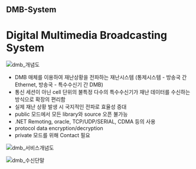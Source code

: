 ## DMB-System
# Digital Multimedia Broadcasting System

![dmb_개념도](https://user-images.githubusercontent.com/62281279/76967202-70509300-696a-11ea-9de2-aee3dda46724.jpg)

- DMB 매체를 이용하여 재난상황을 전파하는 재난시스템 (통제시스템 - 방송국 간 Ethernet, 방송국 - 특수수신기 간 DMB)
- 통신 세션이 아닌 cell 단위의 불특정 다수의 특수수신기가 재난 데이터를 수신하는 방식으로 확장의 편리함
- 실제 재난 상황 발생 시 국지적인 전파로 효율성 증대
- public 모드에서 모든 library와 source 오픈 불가능
- .NET Remoting, oracle, TCP/UDP/SERIAL, CDMA 등의 사용
- protocol data encryption/decryption
- private 모드를 위해 Contact 필요

![dmb_서비스개념도](https://user-images.githubusercontent.com/62281279/76967214-73e41a00-696a-11ea-858e-003a73b664be.jpg)

![dmb_수신단말](https://user-images.githubusercontent.com/62281279/76967221-75addd80-696a-11ea-806b-449d062ec510.jpg)
